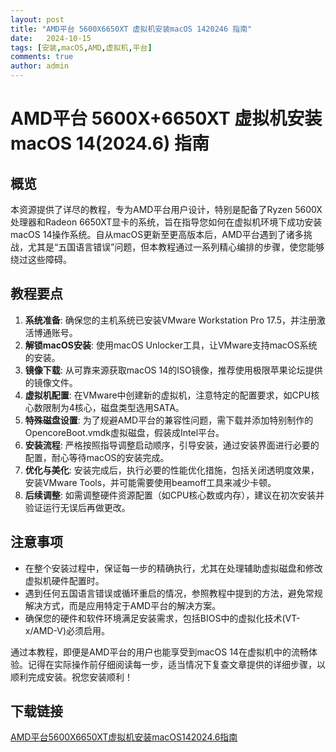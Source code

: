 ```yaml
---
layout: post
title: "AMD平台 5600X6650XT 虚拟机安装macOS 1420246 指南"
date:   2024-10-15
tags: [安装,macOS,AMD,虚拟机,平台]
comments: true
author: admin
---
```

# AMD平台 5600X+6650XT 虚拟机安装macOS 14(2024.6) 指南

## 概览

本资源提供了详尽的教程，专为AMD平台用户设计，特别是配备了Ryzen 5600X处理器和Radeon 6650XT显卡的系统，旨在指导您如何在虚拟机环境下成功安装macOS 14操作系统。自从macOS更新至更高版本后，AMD平台遇到了诸多挑战，尤其是“五国语言错误”问题，但本教程通过一系列精心编排的步骤，使您能够绕过这些障碍。

## 教程要点

1. **系统准备**: 确保您的主机系统已安装VMware Workstation Pro 17.5，并注册激活博通账号。
2. **解锁macOS安装**: 使用macOS Unlocker工具，让VMware支持macOS系统的安装。
3. **镜像下载**: 从可靠来源获取macOS 14的ISO镜像，推荐使用极限苹果论坛提供的镜像文件。
4. **虚拟机配置**: 在VMware中创建新的虚拟机，注意特定的配置要求，如CPU核心数限制为4核心，磁盘类型选用SATA。
5. **特殊磁盘设置**: 为了规避AMD平台的兼容性问题，需下载并添加特别制作的OpencoreBoot.vmdk虚拟磁盘，假装成Intel平台。
6. **安装流程**: 严格按照指导调整启动顺序，引导安装，通过安装界面进行必要的配置，耐心等待macOS的安装完成。
7. **优化与美化**: 安装完成后，执行必要的性能优化措施，包括关闭透明度效果，安装VMware Tools，并可能需要使用beamoff工具来减少卡顿。
8. **后续调整**: 如需调整硬件资源配置（如CPU核心数或内存），建议在初次安装并验证运行无误后再做更改。

## 注意事项

- 在整个安装过程中，保证每一步的精确执行，尤其在处理辅助虚拟磁盘和修改虚拟机硬件配置时。
- 遇到任何五国语言错误或循环重启的情况，参照教程中提到的方法，避免常规解决方式，而是应用特定于AMD平台的解决方案。
- 确保您的硬件和软件环境满足安装需求，包括BIOS中的虚拟化技术(VT-x/AMD-V)必须启用。

通过本教程，即便是AMD平台的用户也能享受到macOS 14在虚拟机中的流畅体验。记得在实际操作前仔细阅读每一步，适当情况下复查文章提供的详细步骤，以顺利完成安装。祝您安装顺利！

## 下载链接

[AMD平台5600X6650XT虚拟机安装macOS142024.6指南](https://pan.quark.cn/s/46087423b28b)